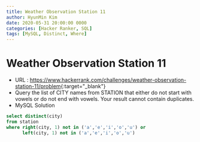 ```yaml
---
title: Weather Observation Station 11
author: HyunMin Kim
date: 2020-05-31 20:00:00 0000
categories: [Hacker Ranker, SQL]
tags: [MySQL, Distinct, Where]
---
```


# Weather Observation Station 11

- URL : <https://www.hackerrank.com/challenges/weather-observation-station-11/problem>{:target="_blank"}
- Query the list of CITY names from STATION that either do not start with vowels or do not end with vowels. Your result cannot contain duplicates.
- MySQL Solution

```sql
select distinct(city)
from station
where right(city, 1) not in ('a','e','i','o','u') or
      left(city, 1) not in ('a','e','i','o','u')
```